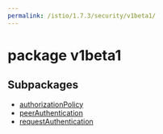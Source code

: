 ```yaml
---
permalink: /istio/1.7.3/security/v1beta1/
---
```


# package v1beta1



## Subpackages

* [authorizationPolicy](security-v1beta1-authorizationPolicy.md)
* [peerAuthentication](security-v1beta1-peerAuthentication.md)
* [requestAuthentication](security-v1beta1-requestAuthentication.md)